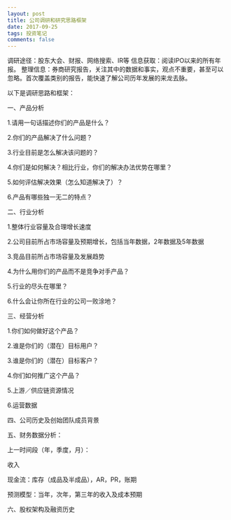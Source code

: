 ```yaml
---
layout: post
title: 公司调研和研究思路框架
date: 2017-09-25
tags: 投资笔记
comments: false
---
```


调研途径：股东大会、财报、网络搜索、IR等
信息获取：阅读IPO以来的所有年报。
整理信息：券商研究报告，关注其中的数据和事实，观点不重要，甚至可以忽略。首次覆盖类别的报告，能快速了解公司历年发展的来龙去脉。

以下是调研思路和框架：

一、产品分析

1.请用一句话描述你们的产品是什么？

2.你们的产品解决了什么问题？

3.行业目前是怎么解决该问题的？

4.你们是如何解决？相比行业，你们的解决办法优势在哪里？

5.如何评估解决效果（怎么知道解决了）？

6.产品有哪些独一无二的特点？

二、行业分析

1.整体行业容量及合理增长速度

2.公司目前所占市场容量及预期增长，包括当年数据，2年数据及5年数据

3.竞品目前所占市场容量及发展趋势

4.为什么用你们的产品而不是竞争对手产品？

5.行业的尽头在哪里？

6.什么会让你所在行业的公司一败涂地？

三、经营分析

1.你们如何做好这个产品？

2.谁是你们的（潜在）目标用户？

3.谁是你们的（潜在）目标客户？

4.你们如何推广这个产品？

5.上游／供应链资源情况

6.运营数据

四、公司历史及创始团队成员背景

五、财务数据分析：

上一时间段（年，季度，月）：

收入

现金流：库存（成品及半成品），AR，PR，账期

预测模型：当年，次年，第三年的收入及成本预期

六、股权架构及融资历史